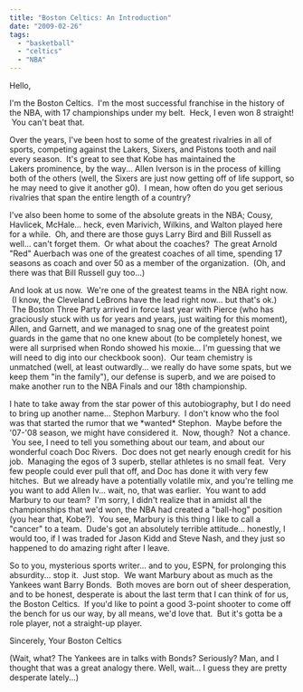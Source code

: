 ```yaml
---
title: "Boston Celtics: An Introduction"
date: "2009-02-26"
tags:
  - "basketball"
  - "celtics"
  - "NBA"
---
```


Hello,

I'm the Boston Celtics.  I'm the most successful franchise in the history of the NBA, with 17 championships under my belt.  Heck, I even won 8 straight!  You can't beat that.

Over the years, I've been host to some of the greatest rivalries in all of sports, competing against the Lakers, Sixers, and Pistons tooth and nail every season.  It's great to see that Kobe has maintained the Lakers prominence, by the way... Allen Iverson is in the process of killing both of the others (well, the Sixers are just now getting off of life support, so he may need to give it another g0).  I mean, how often do you get serious rivalries that span the entire length of a country?

I've also been home to some of the absolute greats in the NBA; Cousy, Havlicek, McHale... heck, even Marivich, Wilkins, and Walton played here for a while.  Oh, and there are those guys Larry Bird and Bill Russell as well... can't forget them.  Or what about the coaches?  The great Arnold "Red" Auerbach was one of the greatest coaches of all time, spending 17 seasons as coach and over 50 as a member of the organization.  (Oh, and there was that Bill Russell guy too...)

And look at us now.  We're one of the greatest teams in the NBA right now.  (I know, the Cleveland LeBrons have the lead right now... but that's ok.)  The Boston Three Party arrived in force last year with Pierce (who has graciously stuck with us for years and years, just waiting for this moment), Allen, and Garnett, and we managed to snag one of the greatest point guards in the game that no one knew about (to be completely honest, we were all surprised when Rondo showed his moxie... I'm guessing that we will need to dig into our checkbook soon).  Our team chemistry is unmatched (well, at least outwardly... we really do have some spats, but we keep them "in the family"), our defense is superb, and we are poised to make another run to the NBA Finals and our 18th championship.

I hate to take away from the star power of this autobiography, but I do need to bring up another name... Stephon Marbury.  I don't know who the fool was that started the rumor that we \*wanted\* Stephon.  Maybe before the '07-'08 season, we might have considered it.  Now, though?  Not a chance.  You see, I need to tell you something about our team, and about our wonderful coach Doc Rivers.  Doc does not get nearly enough credit for his job.  Managing the egos of 3 superb, stellar athletes is no small feat.  Very few people could ever pull that off, and Doc has done it with very few hitches.  But we already have a potentially volatile mix, and you're telling me you want to add Allen Iv... wait, no, that was earlier.  You want to add Marbury to our team?  I'm sorry, I didn't realize that in amidst all the championships that we'd won, the NBA had created a "ball-hog" position (you hear that, Kobe?).  You see, Marbury is this thing I like to call a "cancer" to a team.  Dude's got an absolutely terrible attitude... honestly, I would too, if I was traded for Jason Kidd and Steve Nash, and they just so happened to do amazing right after I leave.

So to you, mysterious sports writer... and to you, ESPN, for prolonging this absurdity... stop it.  Just stop.  We want Marbury about as much as the Yankees want Barry Bonds.  Both moves are born out of sheer desperation, and to be honest, desperate is about the last term that I can think of for us, the Boston Celtics.  If you'd like to point a good 3-point shooter to come off the bench for us our way, by all means, we'd love that.  But it's gotta be a role player, not a straight-up player.

Sincerely, Your Boston Celtics

(Wait, what? The Yankees are in talks with Bonds? Seriously? Man, and I thought that was a great analogy there. Well, wait... I guess they are pretty desperate lately...)
